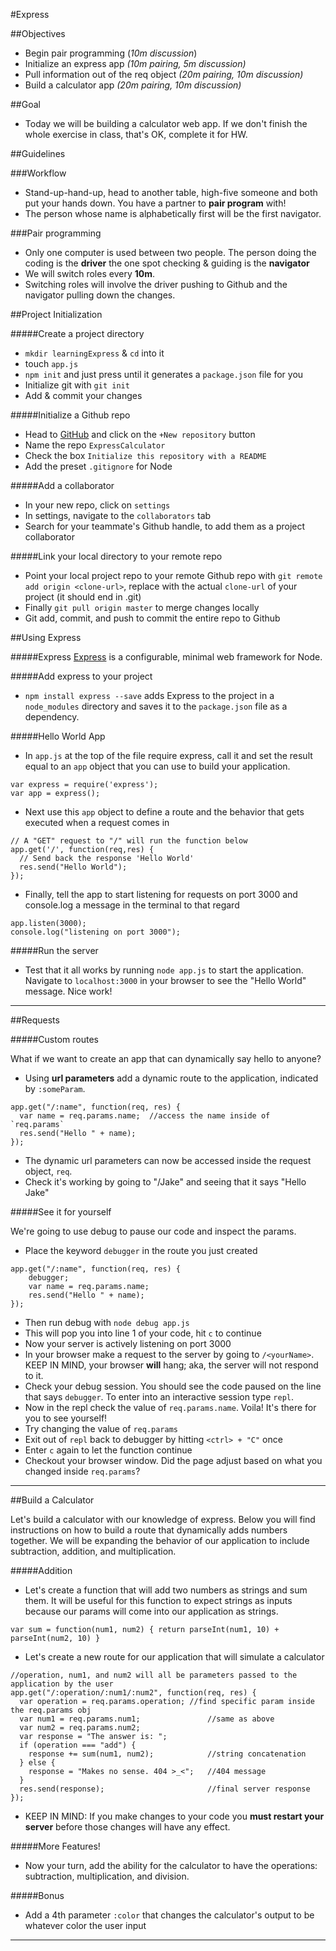#Express

##Objectives

* Begin pair programming (*10m discussion*)
* Initialize an express app *(10m pairing, 5m discussion)*
* Pull information out of the req object *(20m pairing, 10m discussion)*
* Build a calculator app *(20m pairing, 10m discussion)*

##Goal
* Today we will be building a calculator web app. If we don't finish the whole exercise in class, that's OK, complete it for HW.

##Guidelines

###Workflow

* Stand-up-hand-up, head to another table, high-five someone and both put your hands down. You have a partner to **pair program** with!
* The person whose name is alphabetically first will be the first navigator.

###Pair programming

* Only one computer is used between two people. The person doing the coding is the **driver** the one spot checking & guiding is the **navigator**
* We will switch roles every **10m**.
* Switching roles will involve the driver pushing to Github and the navigator pulling down the changes.
  

##Project Initialization

#####Create a project directory
* `mkdir learningExpress` & `cd` into it
* touch `app.js`
* `npm init` and just press <enter> until it generates a `package.json` file for you
* Initialize git with `git init`
* Add & commit your changes

#####Initialize a Github repo
* Head to [GitHub](http://www.github.com) and click on the `+New repository` button
* Name the repo `ExpressCalculator`
* Check the box `Initialize this repository with a README`
* Add the preset `.gitignore` for Node

#####Add a collaborator
* In your new repo, click on `settings`
* In settings, navigate to the `collaborators` tab
* Search for your teammate's Github handle, to add them as a project collaborator

#####Link your local directory to your remote repo
* Point your local project repo to your remote Github repo with `git remote add origin <clone-url>`, replace with the actual `clone-url` of your project (it should end in .git)
*  Finally `git pull origin master` to merge changes locally
*  Git add, commit, and push to commit the entire repo to Github

##Using Express

#####Express
[Express](http://expressjs.com/) is a configurable, minimal web framework for Node.

#####Add express to your project

* `npm install express --save` adds Express to the project in a `node_modules` directory and saves it to the `package.json` file as a dependency.

#####Hello World App

* In `app.js` at the top of the file require express, call it and set the result equal to an `app` object that you can use to build your application.

```
var express = require('express');
var app = express();
```

* Next use this `app` object to define a route and the behavior that gets executed when a request comes in

```
// A "GET" request to "/" will run the function below
app.get('/', function(req,res) {
  // Send back the response 'Hello World'
  res.send("Hello World");
});
```
* Finally, tell the app to start listening for requests on port 3000 and console.log a message in the terminal to that regard

```
app.listen(3000);
console.log("listening on port 3000");
```

#####Run the server

* Test that it all works by running `node app.js` to start the application. Navigate to `localhost:3000` in your browser to see the "Hello World" message. Nice work!

---

##Requests

#####Custom routes

What if we want to create an app that can dynamically say hello to anyone?

* Using **url parameters** add a dynamic route to the application, indicated by `:someParam`.

```
app.get("/:name", function(req, res) {
  var name = req.params.name;  //access the name inside of `req.params`
  res.send("Hello " + name);
});
```
* The dynamic url parameters can now be accessed inside the request object, `req`.
* Check it's working by going to "/Jake" and seeing that it says "Hello Jake"

#####See it for yourself

We're going to use debug to pause our code and inspect the params.

* Place the keyword `debugger` in the route you just created

```
app.get("/:name", function(req, res) {
    debugger;
    var name = req.params.name;
    res.send("Hello " + name);
});
```

* Then run debug with `node debug app.js`
* This will pop you into line 1 of your code, hit `c` to continue
* Now your server is actively listening on port 3000
* In your browser make a request to the server by going to `/<yourName>`. KEEP IN MIND, your browser **will** hang; aka, the server will not respond to it. 
* Check your debug session. You should see the code paused on the line that says `debugger`. To enter into an interactive session type `repl`.
* Now in the repl check the value of `req.params.name`. Voila! It's there for you to see yourself!
* Try changing the value of `req.params`
* Exit out of `repl` back to debugger by hitting `<ctrl> + "C"` once
* Enter `c` again to let the function continue
* Checkout your browser window. Did the page adjust based on what you changed inside `req.params`?

---

##Build a Calculator

Let's build a calculator with our knowledge of express. Below you will find instructions on how to build a route that dynamically adds numbers together. We will be expanding the behavior of our application to include subtraction, addition, and multiplication.

#####Addition

* Let's create a function that will add two numbers as strings and sum them. It will be useful for this function to expect strings as inputs because our params will come into our application as strings.

```
var sum = function(num1, num2) { return parseInt(num1, 10) + parseInt(num2, 10) }
```


* Let's create a new route for our application that will simulate a calculator

```
//operation, num1, and num2 will all be parameters passed to the application by the user
app.get("/:operation/:num1/:num2", function(req, res) {
  var operation = req.params.operation;	//find specific param inside the req.params obj
  var num1 = req.params.num1;				//same as above
  var num2 = req.params.num2;
  var response = "The answer is: ";
  if (operation === "add") {
    response += sum(num1, num2);			//string concatenation
  } else {
    response = "Makes no sense. 404 >_<";	//404 message
  }
  res.send(response); 						//final server response
});
```

* KEEP IN MIND: If you make changes to your code you **must restart your server** before those changes will have any effect.

#####More Features!

* Now your turn, add the ability for the calculator to have the operations: subtraction, multiplication, and division.

#####Bonus

* Add a 4th parameter `:color` that changes the calculator's output to be whatever color the user input

---
